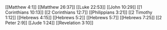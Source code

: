 [[Matthew 4:1]]
[[Matthew 26:37]]
[[Luke 22:53]]
[[John 10:29]]
[[1 Corinthians 10:13]]
[[2 Corinthians 12:7]]
[[Philippians 3:21]]
[[2 Timothy 1:12]]
[[Hebrews 4:15]]
[[Hebrews 5:2]]
[[Hebrews 5:7]]
[[Hebrews 7:25]]
[[2 Peter 2:9]]
[[Jude 1:24]]
[[Revelation 3:10]]
